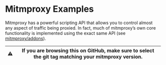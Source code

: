 # Mitmproxy Examples

Mitmproxy has a powerful scripting API that allows you to control almost any aspect of traffic being 
proxied. In fact, much of mitmproxy’s own core functionality is implemented using the exact same API 
 (see [mitmproxy/addons](../mitmproxy/addons)).


|  :warning: | If you are browsing this on GitHub, make sure to select the git tag matching your mitmproxy version. |
|------------|------------------------------------------------------------------------------------------------------|
